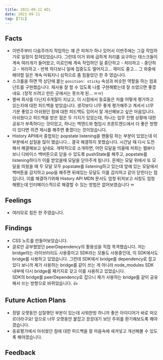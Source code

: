 ```yaml
---
title: 2021-09-11 WIL
date: 2021-09-11
tag: [TIL]
---
```


## Facts

- 이번주부터 다음주까지 작업하는 꽤 큰 피쳐가 하나 있어서 이번주에는 그걸 작업하기로 일정이 잡혀있었습니다. 그런데 이거 외에 급하게 처리를 요구하는 태스크들이 계속 여러개가 들어왔고, 이로인해 계속 작업하던 걸 중단하고 - 처리하고 - 중단하고 - 처리하고 - 반복 하다보니 일에 집중도도 떨어지고... 재미도 줄고... 그 와중에 해야할 일은 계속 미뤄지니 심적으로 좀 힘들었던 한 주 였습니다. 
- 스크롤을 하면 딱 상단에 붙는 `position: sticky` 속성과 비슷한 역할을 하는 컴포넌트를 구현했습니다. 재사용 잘 할 수 있도록 나름 구현해봤는데 잘 쓰였으면 좋겠네요. (정작 쓰려고 만든 곳에서는 못쓰게 된... ㅠㅠ)
- 벌써 회사를 다닌지 6개월이 지났고, 이 시점에서 동료들은 저를 어떻게 평가하고 있는지에 대한 피드백을 받았습니다. 생각보다 너무 좋게 평가해주고 계셔서 너무 기분 좋았고 아쉬웠던 점에 대한 피드백도 있어서 잘 개선해보고 싶은 마음입니다. 아쉬웠다고 피드백을 받은 점은 두 가지가 있었는데, 하나는 업무 진행 상황에 대한 공유가 부족하다는 것이었고, 하나는 백엔드와 협업시 프론트엔드에서 더 좋은 방향이 있다면 의견 제시를 해주면 좋겠다는 것이었습니다. 
- History API에서 중첩되는 popstate listening을 핸들링 하는 부분이 있었는데 이 부분에서 삽질을 많이 했습니다... 결국 해결하지 못했습니다. 시간날 때 다시 도전해서 해결해보고 싶네요. 개략적으로 소개하면, 어떤 모달을 띄울때 저희는 웹뷰다보니 디바이스 백버튼으로 닫을 수 있도록 pushState를 해주고, popstate를 listening하다가 이를 받았을때 모달을 닫아주게 됩니다. 문제는 모달 위에서 또 모달을 띄웠을 때 두 모달 모두 popstate를 listening하고 있는데 앞에 있는 모달에서 백버튼을 감지하고 pop을 해주면 뒤에있는 모달도 이를 감지하고 같이 닫힌다는 점입니다. 이를 해결하기위해 History API MDN 문서도 엄청 뒤져보고 서칭도 엄청 해봤는데 인터페이스적으로 해결할 수 있는 방법은 없어보였습니다 ㅠ

## Feelings

- 여러모로 힘든 한 주였습니다.

## Findings

- CSS 노트를 만들어보았습니다.
- 글로만 공부했었던 peerDependency의 활용성을 직접 목격했습니다. 저는 bridge라는 라이브러리도 사용중이고 SDK라는 모듈도 사용중인데, 이 SDK에서도 bridge를 사용하고 있었습니다. 그런데 SDK에서 bridge를 dependency로 잡고있다 보니까 제가 사용하는 bridge를 같이 쓰는 게 아니라 node_modules SDK 내부에 다시 bridge를 패키지로 갖고 이를 사용하고 있었습니다.  
SDK의 bridge를 peerDependency로 잡으니 제가 사용하는 bridge를 같이 공유해서 쓰는 방향으로 바뀌었습니다. 👍

## Future Action Plans

- 정말 오랫동안 삽질햇던 부분이 있는데 샤워한방 하니까 좋은 아이디어가 바로 떠오르더라구요! 앞으로 너무 오랫동안 붙잡고 끙끙대기 보단 주위를 환기해보도록 해야겠습니다.
- 동료평가에서 아쉬웠던 점에 대한 피드백을 잘 마음속에 새겨넣고 개선해볼 수 있도록 해야겠습니다.

## Feedback
